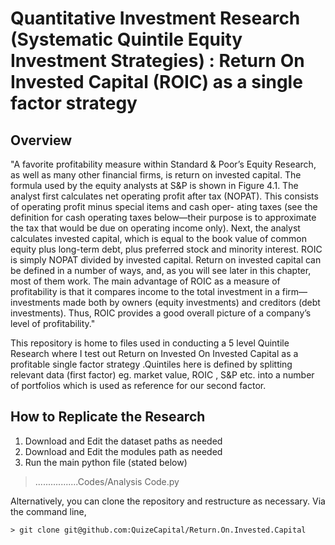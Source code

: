 # Quantitative Investment Research (Systematic Quintile Equity Investment Strategies) : Return On Invested Capital (ROIC) as a single factor strategy

## Overview

"A favorite profitability measure within Standard & Poor’s Equity Research, as well as many other financial firms, is return on invested capital. The formula used by the equity analysts at S&P is shown in Figure 4.1. The analyst first calculates net operating profit after tax (NOPAT). This consists of operating profit minus special items and cash oper- ating taxes (see the definition for cash operating taxes below—their purpose is to approximate the tax that would be due on operating income only). Next, the analyst calculates invested capital, which is equal to the book value of common equity plus long-term debt, plus preferred stock and minority interest. ROIC is simply NOPAT divided by invested capital.
Return on invested capital can be defined in a number of ways, and, as you will see later in this chapter, most of them work. The main advantage of ROIC as a measure of profitability is that it compares income to the total investment in a firm—investments made both by owners (equity investments) and creditors (debt investments). Thus, ROIC provides a good overall picture of a company’s level of profitability."

This repository is home to files used in conducting a 5 level Quintile Research where I test out Return on Invested On Invested Capital as a profitable single factor strategy .Quintiles here is defined by splitting relevant data (first factor) eg. market value, ROIC , S&P etc. into a number of portfolios which is used as reference for our second factor.

## How to Replicate the Research
1. Download and Edit the dataset paths as needed
2. Download and Edit the modules path as needed
3. Run the main python file (stated below)

> .................Codes/Analysis Code.py

Alternatively, you can clone the repository and restructure as necessary. Via 
the command line,

```
> git clone git@github.com:QuizeCapital/Return.On.Invested.Capital
```
